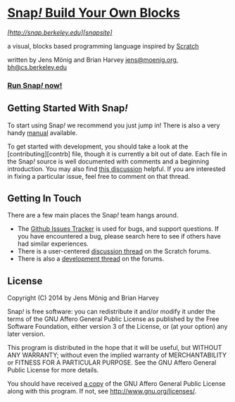 # [Snap<i>!</i> Build Your Own Blocks][snapsite]
_[http://snap.berkeley.edu][snapsite]_

a visual, blocks based programming language inspired by [Scratch][scratchsite]

written by Jens Mönig and Brian Harvey
jens@moenig.org, bh@cs.berkeley.edu

### [Run Snap<i>!</i> now!][run]

## Getting Started With Snap<i>!</i>
To start using Snap<i>!</i> we recommend you just jump in! There is also a very handy [manual][manual] available.

To get started with development, you should take a look at the [contributing][contrb] file, though it is currently a bit out of date.  Each file in the Snap<i>!</i> source is well documented with comments and a beginning introduction. You may also find [this discussion][overview] helpful. If you are interested in fixing a particular issue, feel free to comment on that thread. 

## Getting In Touch
There are a few main places the Snap<i>!</i> team hangs around. 

* The [Github Issues Tracker][gh-issues] is used for bugs, and support questions. If you have encountered a bug, please search here to see if others have had similar experiences.
* There is a user-centered [discussion thread][user-thread] on the Scratch forums. 
* There is also a [development thread][dev-thread] on the forums.

## License
Copyright (C) 2014 by Jens Mönig and Brian Harvey

Snap<i>!</i> is free software: you can redistribute it and/or modify
it under the terms of the GNU Affero General Public License as
published by the Free Software Foundation, either version 3 of
the License, or (at your option) any later version.

This program is distributed in the hope that it will be useful,
but WITHOUT ANY WARRANTY; without even the implied warranty of
MERCHANTABILITY or FITNESS FOR A PARTICULAR PURPOSE.  See the
GNU Affero General Public License for more details.

You should have received [a copy](LICENSE.txt) of the GNU Affero General Public License
along with this program.  If not, see <http://www.gnu.org/licenses/>.


[snapsite]: http://snap.berkeley.edu
[scratchsite]: http://scratch.mit.edu
[run]: http://snap.berkeley.edu/run/
[gh-issues]: https://github.com/jmoenig/Snap--Build-Your-Own-Blocks/issues
[user-thread]: http://scratch.mit.edu/discuss/topic/4455
[dev-thread]: http://scratch.mit.edu/discuss/topic/4464
[manual]: help/SnapManual.pdf
[contrib]: CONTRIBUTING.md
[overview]: https://github.com/jmoenig/Snap--Build-Your-Own-Blocks/issues/613